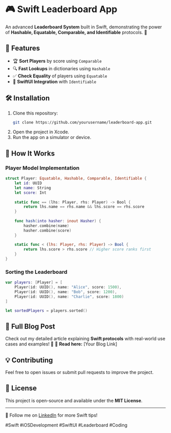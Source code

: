 # 🎮 Swift Leaderboard App

An advanced **Leaderboard System** built in Swift, demonstrating the power of **Hashable, Equatable, Comparable, and Identifiable** protocols. 🚀

## 📌 Features

- 🏆 **Sort Players** by score using `Comparable`
- 🔍 **Fast Lookups** in dictionaries using `Hashable`
- ✅ **Check Equality** of players using `Equatable`
- 🔗 **SwiftUI Integration** with `Identifiable`

## 🛠️ Installation

1. Clone this repository:
   ```sh
   git clone https://github.com/yourusername/leaderboard-app.git
   ```
2. Open the project in Xcode.
3. Run the app on a simulator or device.

## 🚀 How It Works

### Player Model Implementation

```swift
struct Player: Equatable, Hashable, Comparable, Identifiable {
    let id: UUID
    let name: String
    let score: Int
    
    static func == (lhs: Player, rhs: Player) -> Bool {
        return lhs.name == rhs.name && lhs.score == rhs.score
    }
    
    func hash(into hasher: inout Hasher) {
        hasher.combine(name)
        hasher.combine(score)
    }
    
    static func < (lhs: Player, rhs: Player) -> Bool {
        return lhs.score > rhs.score // Higher score ranks first
    }
}
```

### Sorting the Leaderboard

```swift
var players: [Player] = [
    Player(id: UUID(), name: "Alice", score: 1500),
    Player(id: UUID(), name: "Bob", score: 1200),
    Player(id: UUID(), name: "Charlie", score: 1800)
]

let sortedPlayers = players.sorted()
```

## 📂 Full Blog Post

Check out my detailed article explaining **Swift protocols** with real-world use cases and examples! 🎯 🔗 **Read here:** [Your Blog Link]

## 💡 Contributing

Feel free to open issues or submit pull requests to improve the project.

## 📜 License

This project is open-source and available under the **MIT License**.

---

🚀 Follow me on [LinkedIn]([https://www.linkedin.com](https://www.linkedin.com/in/ramesh-guddala-0080kgrams/)) for more Swift tips!

\#Swift #iOSDevelopment #SwiftUI #Leaderboard #Coding

